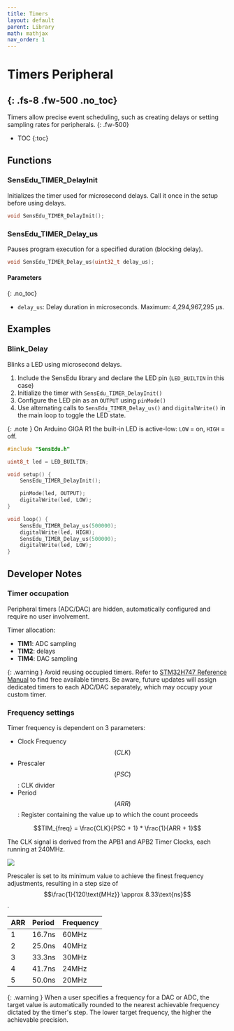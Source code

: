 ```yaml
---
title: Timers
layout: default
parent: Library
math: mathjax
nav_order: 1
---
```


# Timers Peripheral
{: .fs-8 .fw-500 .no_toc}
---

Timers allow precise event scheduling, such as creating delays or setting sampling rates for peripherals.
{: .fw-500}

- TOC
{:toc}

## Functions

### SensEdu_TIMER_DelayInit
Initializes the timer used for microsecond delays. Call it once in the setup before using delays.

```c
void SensEdu_TIMER_DelayInit();
```

### SensEdu_TIMER_Delay_us

Pauses program execution for a specified duration (blocking delay).

```c
void SensEdu_TIMER_Delay_us(uint32_t delay_us);
```

#### Parameters
{: .no_toc}
* `delay_us`: Delay duration in microseconds. Maximum: 4,294,967,295 µs.

## Examples

### Blink_Delay

Blinks a LED using microsecond delays.

1. Include the SensEdu library and declare the LED pin (`LED_BUILTIN` in this case)
2. Initialize the timer with `SensEdu_TIMER_DelayInit()`
3. Configure the LED pin as an `OUTPUT` using `pinMode()`
4. Use alternating calls to `SensEdu_TIMER_Delay_us()` and `digitalWrite()` in the main loop to toggle the LED state.

{: .note }
On Arduino GIGA R1 the built-in LED is active-low: `LOW` = on, `HIGH` = off.

```c
#include "SensEdu.h"

uint8_t led = LED_BUILTIN;

void setup() {
    SensEdu_TIMER_DelayInit();

    pinMode(led, OUTPUT);
    digitalWrite(led, LOW);
}

void loop() {
    SensEdu_TIMER_Delay_us(500000);
    digitalWrite(led, HIGH);
    SensEdu_TIMER_Delay_us(500000);
    digitalWrite(led, LOW);
}
```

## Developer Notes

### Timer occupation

Peripheral timers (ADC/DAC) are hidden, automatically configured and require no user involvement.

Timer allocation:
* **TIM1**: ADC sampling
* **TIM2**: delays 
* **TIM4**: DAC sampling 

{: .warning }
Avoid reusing occupied timers. Refer to [STM32H747 Reference Manual] to find free available timers. Be aware, future updates will assign dedicated timers to each ADC/DAC separately, which may occupy your custom timer.

### Frequency settings

Timer frequency is dependent on 3 parameters:
* Clock Frequency $$(CLK)$$
* Prescaler $$(PSC)$$: CLK divider
* Period $$(ARR)$$: Register containing the value up to which the count proceeds

$$TIM_{freq} = \frac{CLK}{PSC + 1} * \frac{1}{ARR + 1}$$

The CLK signal is derived from the APB1 and APB2 Timer Clocks, each running at 240MHz.

![]({{site.baseurl}}/assets/images/TIM_CLK.png)

Prescaler is set to its minimum value to achieve the finest frequency adjustments, resulting in a step size of $$\frac{1}{120\text{MHz}} \approx 8.33\text{ns}$$.

| ARR | Period | Frequency |
|:----|:-------|:----------|
| 1   | 16.7ns | 60MHz     |
| 2   | 25.0ns | 40MHz     |
| 3   | 33.3ns | 30MHz     |
| 4   | 41.7ns | 24MHz     |
| 5   | 50.0ns | 20MHz     |

{: .warning }
When a user specifies a frequency for a DAC or ADC, the target value is automatically rounded to the nearest achievable frequency dictated by the timer's step. The lower target frequency, the higher the achievable precision.

[STM32H747 Reference Manual]: https://www.st.com/resource/en/reference_manual/rm0399-stm32h745755-and-stm32h747757-advanced-armbased-32bit-mcus-stmicroelectronics.pdf
